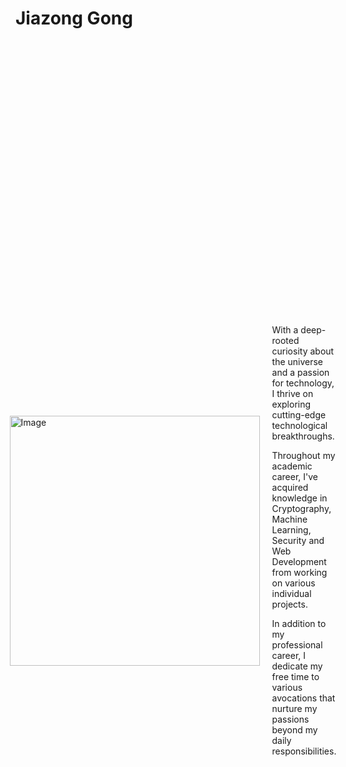 # Jiazong Gong


<div style="display: flex; justify-content: center; align-items: center; height: 40vh;">
  <img src="/images/photo.jpeg" alt="Image" width="400"  style="margin-right: 20px;">
  <div>
  <p>
  With a deep-rooted curiosity about the universe and a passion for technology, I thrive on exploring cutting-edge technological breakthroughs.
  </p>
  <p>Throughout my academic career, I've acquired knowledge in Cryptography, Machine Learning, Security and Web Development from working on various individual projects. 
  </p>
  <p>In addition to my professional career, I dedicate my free time to various avocations that nurture my passions beyond my daily responsibilities. 
  </p>
  </div>
</div>




  
  





  

